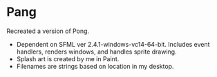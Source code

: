 # Pang
Recreated a version of Pong.
- Dependent on SFML ver 2.4.1-windows-vc14-64-bit. Includes event handlers, renders windows, and handles sprite drawing.
- Splash art is created by me in Paint.
- Filenames are strings based on location in my desktop.
